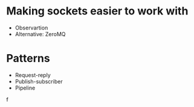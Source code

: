 
# Making  sockets easier to work with
- Observartion
- Alternative: ZeroMQ
# Patterns 
- Request-reply
- Publish-subscriber
- Pipeline


f
